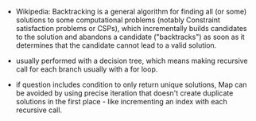 - Wikipedia: Backtracking is a general algorithm for finding all (or some) solutions to some computational problems (notably Constraint satisfaction problems or CSPs), which incrementally builds candidates to the solution and abandons a candidate ("backtracks") as soon as it determines that the candidate cannot lead to a valid solution.

- usually performed with a decision tree, which means making recursive call for each branch usually with a for loop.

- if question includes condition to only return unique solutions, Map can be avoided by using precise iteration that doesn't create duplicate solutions in the first place - like incrementing an index with each recursive call.

